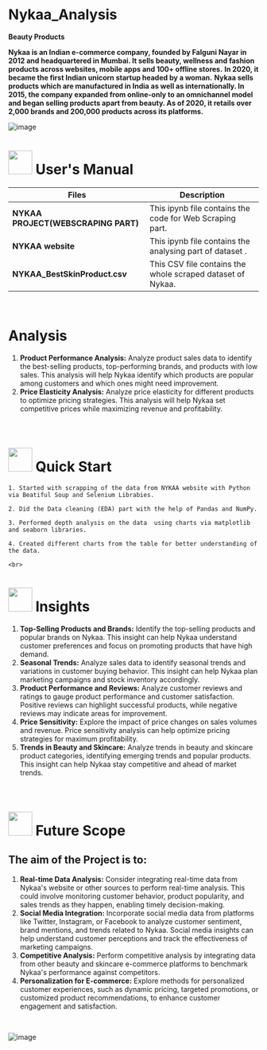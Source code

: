 # Nykaa_Analysis
**Beauty Products**


**Nykaa is an Indian e-commerce company, founded by Falguni Nayar in 2012 and headquartered in Mumbai. It sells beauty, wellness and fashion products across websites, mobile apps and 100+ offline stores.**
**In 2020, it became the first Indian unicorn startup headed by a woman.**
**Nykaa sells products which are manufactured in India as well as internationally. In 2015, the company expanded from online-only to an omnichannel model and began selling products apart from beauty. As of 2020, it retails over 2,000 brands and 200,000 products across its platforms.**

![image](https://github.com/Swati-Latta/Nykaa_Analysis/assets/134490572/ad36fd28-3cf1-4124-a3d0-d0dda47558c9)
<br>

# <img src="https://user-images.githubusercontent.com/106439762/181935629-b3c47bd3-77fb-4431-a11c-ff8ba0942b63.gif" width="48" height="48"> **User's Manual**

| Files| Description |
| -------------   | ------------- |
| **NYKAA PROJECT(WEBSCRAPING PART)**  | This ipynb file contains the code for Web Scraping part.  |
| **NYKAA website** | This ipynb file contains the analysing part of dataset . |
| **NYKAA_BestSkinProduct.csv**  | This CSV file contains the whole scraped dataset of Nykaa. |


<br>

# **Analysis**

1. **Product Performance Analysis:** Analyze product sales data to identify the best-selling products, top-performing brands, and products with low sales. This analysis will help Nykaa identify which products are popular among customers and which ones might need improvement.
2. **Price Elasticity Analysis:** Analyze price elasticity for different products to optimize pricing strategies. This analysis will help Nykaa set competitive prices while maximizing revenue and profitability.
   
<br>

# <img src="https://user-images.githubusercontent.com/106439762/181937125-2a4b22a3-f8a9-4226-bbd3-df972f9dbbc4.gif" width="48" height="48" > Quick Start

    1. Started with scrapping of the data from NYKAA website with Python via Beatiful Soup and Selenium Librabies.
    
    2. Did the Data cleaning (EDA) part with the help of Pandas and NumPy. 
    
    3. Performed depth analysis on the data  using charts via matplotlib and seaborn libraries.
    
    4. Created different charts from the table for better understanding of the data.

    <br>

  # <img src=https://user-images.githubusercontent.com/106439762/178428775-03d67679-9aa4-4b08-91e9-6eb6ed8faf66.gif  width="48" height="48"> Insights 

  1. **Top-Selling Products and Brands:** Identify the top-selling products and popular brands on Nykaa. This insight can help Nykaa understand customer preferences and focus on promoting products that have high demand.
  2. **Seasonal Trends:** Analyze sales data to identify seasonal trends and variations in customer buying behavior. This insight can help Nykaa plan marketing campaigns and stock inventory accordingly.
  3. **Product Performance and Reviews:** Analyze customer reviews and ratings to gauge product performance and customer satisfaction. Positive reviews can highlight successful products, while negative reviews may indicate areas for improvement.
  4. **Price Sensitivity:** Explore the impact of price changes on sales volumes and revenue. Price sensitivity analysis can help optimize pricing strategies for maximum profitability.
  5. **Trends in Beauty and Skincare:** Analyze trends in beauty and skincare product categories, identifying emerging trends and popular products. This insight can help Nykaa stay competitive and ahead of market trends.

     
<br>

 #  <img src=https://user-images.githubusercontent.com/106439762/178803205-47a08ce7-2187-4f96-b301-a2b68690619a.gif width="48" height="48" > Future Scope
## The aim of the Project is to:

1. **Real-time Data Analysis:** Consider integrating real-time data from Nykaa's website or other sources to perform real-time analysis. This could involve monitoring customer behavior, product popularity, and sales trends as they happen, enabling timely decision-making.
2. **Social Media Integration:** Incorporate social media data from platforms like Twitter, Instagram, or Facebook to analyze customer sentiment, brand mentions, and trends related to Nykaa. Social media insights can help understand customer perceptions and track the effectiveness of marketing campaigns.
3. **Competitive Analysis:** Perform competitive analysis by integrating data from other beauty and skincare e-commerce platforms to benchmark Nykaa's performance against competitors.
4. **Personalization for E-commerce:** Explore methods for personalized customer experiences, such as dynamic pricing, targeted promotions, or customized product recommendations, to enhance customer engagement and satisfaction.

<br>

![image](https://github.com/Swati-Latta/Nykaa_Analysis/assets/134490572/e5c0931b-7d4c-4c35-bf02-510cb335bfeb)

